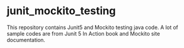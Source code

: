 # junit_mockito_testing

This repository contains Junit5 and Mockito testing java code. A lot of sample codes are from Junit 5 In Action book and Mockito site documentation.
